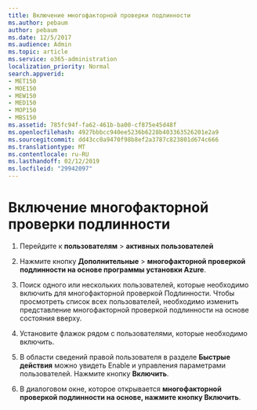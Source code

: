 ```yaml
---
title: Включение многофакторной проверки подлинности
ms.author: pebaum
author: pebaum
ms.date: 12/5/2017
ms.audience: Admin
ms.topic: article
ms.service: o365-administration
localization_priority: Normal
search.appverid:
- MET150
- MOE150
- MEW150
- MED150
- MOP150
- MBS150
ms.assetid: 785fc94f-fa62-461b-ba00-cf875e45d48f
ms.openlocfilehash: 4927bbbcc940ee5236b6228b403363526201e2a9
ms.sourcegitcommit: dd43cc0a9470f98b8ef2a3787c823801d674c666
ms.translationtype: MT
ms.contentlocale: ru-RU
ms.lasthandoff: 02/12/2019
ms.locfileid: "29942097"
---
```

# <a name="enable-multi-factor-authentication"></a>Включение многофакторной проверки подлинности

1. Перейдите к **пользователям** \> **активных пользователей**
    
2. Нажмите кнопку **Дополнительные** \> **многофакторной проверкой подлинности на основе программы установки Azure**. 
    
3. Поиск одного или нескольких пользователей, которые необходимо включить для многофакторной проверкой Подлинности. Чтобы просмотреть список всех пользователей, необходимо изменить представление многофакторной проверкой подлинности на основе состояния вверху.
    
4. Установите флажок рядом с пользователями, которые необходимо включить.
    
5.  В области сведений правой пользователя в разделе **Быстрые действия** можно увидеть Enable и управления параметрами пользователей. Нажмите кнопку **Включить**. 
    
6. В диалоговом окне, которое открывается **многофакторной проверкой подлинности на основе, нажмите кнопку Включить**. 
    

